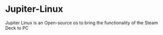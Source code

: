 # Jupiter-Linux
Jupiter Linux is an Open-source os to bring the functionality of the Steam Deck to PC
